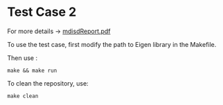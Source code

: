 # Test Case 2
For more details -> <a href="https://github.com/MalmbergNilsPolimi/mdisd/blob/main/doc/mdisdReport.pdf" target="_blank">mdisdReport.pdf</a>


To use the test case, first modify the path to Eigen library in the Makefile. 

Then use :
```
make && make run
```

To clean the repository, use:
```
make clean
````
